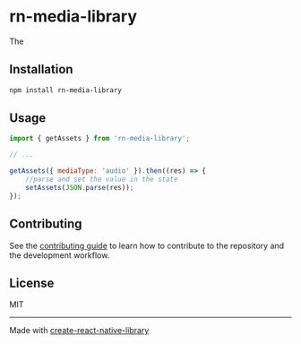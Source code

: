 # rn-media-library

The

## Installation

```sh
npm install rn-media-library
```

## Usage

```js
import { getAssets } from 'rn-media-library';

// ...

getAssets({ mediaType: 'audio' }).then((res) => {
    //parse and set the value in the state
    setAssets(JSON.parse(res));
});
```

## Contributing

See the [contributing guide](CONTRIBUTING.md) to learn how to contribute to the repository and the development workflow.

## License

MIT

---

Made with [create-react-native-library](https://github.com/callstack/react-native-builder-bob)

